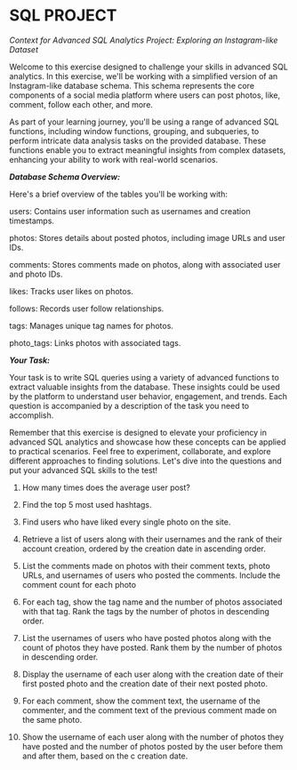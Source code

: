 # SQL PROJECT
*Context for Advanced SQL Analytics Project: Exploring an Instagram-like Dataset*

Welcome to this exercise designed to challenge your skills in advanced SQL analytics. In this exercise, we'll be working with a simplified version of an Instagram-like database schema. This schema represents the core components of a social media platform where users can post photos, like, comment, follow each other, and more.



As part of your learning journey, you'll be using a range of advanced SQL functions, including window functions, grouping, and subqueries, to perform intricate data analysis tasks on the provided database. These functions enable you to extract meaningful insights from complex datasets, enhancing your ability to work with real-world scenarios.



***Database Schema Overview:***

Here's a brief overview of the tables you'll be working with:

users: Contains user information such as usernames and creation timestamps.

photos: Stores details about posted photos, including image URLs and user IDs.

comments: Stores comments made on photos, along with associated user and photo IDs.

likes: Tracks user likes on photos.

follows: Records user follow relationships.

tags: Manages unique tag names for photos.

photo_tags: Links photos with associated tags.



***Your Task:***



Your task is to write SQL queries using a variety of advanced functions to extract valuable insights from the database. These insights could be used by the platform to understand user behavior, engagement, and trends. Each question is accompanied by a description of the task you need to accomplish.



Remember that this exercise is designed to elevate your proficiency in advanced SQL analytics and showcase how these concepts can be applied to practical scenarios. Feel free to experiment, collaborate, and explore different approaches to finding solutions. Let's dive into the questions and put your advanced SQL skills to the test!




1. How many times does the average user post?

2. Find the top 5 most used hashtags.

3. Find users who have liked every single photo on the site.

4. Retrieve a list of users along with their usernames and the rank of their account creation, ordered by the creation date in ascending order.

5. List the comments made on photos with their comment texts, photo URLs, and usernames of users who posted the comments. Include the comment count for each photo

6. For each tag, show the tag name and the number of photos associated with that tag. Rank the tags by the number of photos in descending order.

7. List the usernames of users who have posted photos along with the count of photos they have posted. Rank them by the number of photos in descending order.

8. Display the username of each user along with the creation date of their first posted photo and the creation date of their next posted photo.

9. For each comment, show the comment text, the username of the commenter, and the comment text of the previous comment made on the same photo.

10. Show the username of each user along with the number of photos they have posted and the number of photos posted by the user before them and after them, based on the c 
    creation date.
